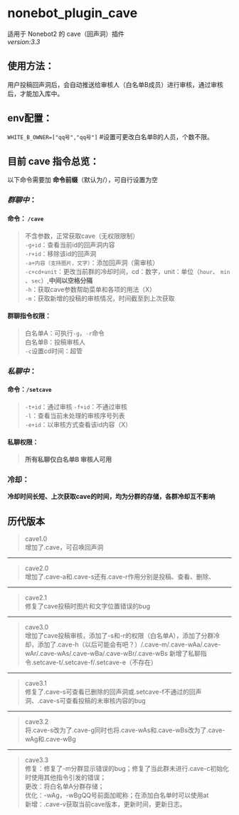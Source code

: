 # nonebot_plugin_cave

适用于 Nonebot2 的 cave（回声洞）插件  
    _version:3.3_    
## 使用方法：  
用户投稿回声洞后，会自动推送给审核人（白名单B成员）进行审核，通过审核后，才能加入库中。  
## env配置：   
`WHITE_B_OWNER=["qq号","qq号"]` #设置可更改白名单B的人员，个数不限。   
## 目前 __cave__ 指令总览：  
以下命令需要加 __命令前缀__（默认为/），可自行设置为空  
### *群聊中*：  
#### __命令__： `/cave`  
>不含参数，正常获取cave（无权限限制）  
>`-g+id`：查看当前id的回声洞内容  
>`-r+id`：移除该id的回声洞  
>`-a+内容（支持图片，文字）`：添加回声洞（需审核）   
>`-c+cd+unit`：更改当前群的冷却时间，cd：数字，unit：单位（`hour`、 `min` 、`sec`）,**____中间以空格分隔____**   
>`-h`：获取cave参数帮助菜单和各项的用法（X）  
>`-m`：获取新增的投稿的审核情况，时间截至到上次获取  
#### 群聊指令权限：  
>白名单A：可执行`-g`，`-r`命令   
>白名单B：投稿审核人  
>`-c`设置cd时间：超管   
### *私聊中*：  
#### 命令：`/setcave`  
>`-t+id`：通过审核 
>`-f+id`：不通过审核  
>`-l`：查看当前未处理的审核序号列表   
>`-e+id`：以审核方式查看该id内容（X）  
#### 私聊权限：
> **__所有私聊仅白名单B 审核人可用__**
### 冷却：
**__冷却时间长短、上次获取cave的时间，均为分群的存储，各群冷却互不影响__**


## 历代版本  
>cave1.0    
增加了.cave，可召唤回声洞  
------------------------------  
>cave2.0  
增加了.cave-a和.cave-s还有.cave-r作用分别是投稿、查看、删除、  
------------------------------  
>cave2.1  
修复了cave投稿时图片和文字位置错误的bug  
------------------------------  
>cave3.0  
增加了cave投稿审核，添加了-s和-r的权限（白名单A），添加了分群冷却，添加了.cave-h（以后可能会有吧？）/.cave-m/.cave-wAa/.cave-wAr/.cave-wAs/.cave-wBa/.cave-wBr/.cave-wBs
新增了私聊指令.setcave-t/.setcave-f/.setcave-e（不存在）  
------------------------------
>cave3.1  
修复了.cave-s可查看已删除的回声洞或.setcave-f不通过的回声洞、.cave-s可查看投稿的未审核内容的bug  
------------------------------  
>cave3.2  
将.cave-s改为了.cave-g同时也将.cave-wAs和.cave-wBs改为了.cave-wAg和.cave-wBg  
------------------------------  
>cave3.3   
修复：修复了-m分群显示错误的bug；修复了当此群未进行.cave-c初始化时使用其他指令引发的错误；   
更改：将白名单A分群存储；  
优化：-wAg，-wBgQQ号前面加昵称；在添加白名单时可以使用at  
新增：.cave-v获取当前cave版本，更新时间，更新日志。  
  

